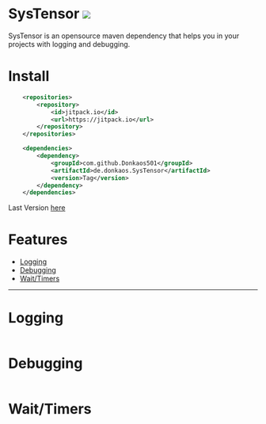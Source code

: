 # __SysTensor__  [![](https://jitpack.io/v/Donkaos501/SysTensor.svg)](https://jitpack.io/#Donkaos501/SysTensor)

SysTensor is an opensource maven dependency that helps you in your projects with logging and debugging.


# Install
``` xml
    <repositories>
        <repository>
            <id>jitpack.io</id>
            <url>https://jitpack.io</url>
        </repository>
    </repositories>
```
``` xml
    <dependencies>
        <dependency>
            <groupId>com.github.Donkaos501</groupId>
            <artifactId>de.donkaos.SysTensor</artifactId>
            <version>Tag</version>
        </dependency>
    </dependencies>
```
Last Version [here](https://jitpack.io/#Donkaos501/SysTensor)


# Features
- [Logging](#Logging)
- [Debugging](#Debugging)
- [Wait/Timers](#Wait/Timers)

--- 

# Logging
``` java

```


# Debugging
``` java

```



# Wait/Timers
``` java

```
